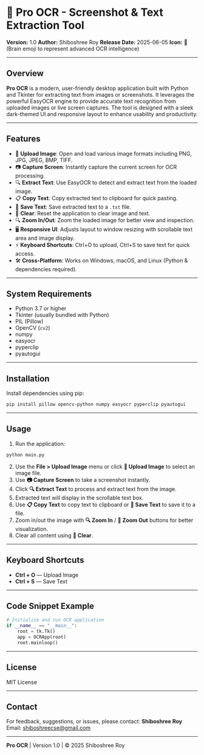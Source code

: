 # 📄 Pro OCR - Screenshot & Text Extraction Tool

**Version:** 1.0
**Author:** Shiboshree Roy
**Release Date:** 2025-06-05
**Icon:** 🧠 (Brain emoji to represent advanced OCR intelligence)

---

## Overview

**Pro OCR** is a modern, user-friendly desktop application built with Python and Tkinter for extracting text from images or screenshots. It leverages the powerful EasyOCR engine to provide accurate text recognition from uploaded images or live screen captures. The tool is designed with a sleek dark-themed UI and responsive layout to enhance usability and productivity.

---

## Features

* 📁 **Upload Image**: Open and load various image formats including PNG, JPG, JPEG, BMP, TIFF.
* 📷 **Capture Screen**: Instantly capture the current screen for OCR processing.
* 🔍 **Extract Text**: Use EasyOCR to detect and extract text from the loaded image.
* 📋 **Copy Text**: Copy extracted text to clipboard for quick pasting.
* 💾 **Save Text**: Save extracted text to a `.txt` file.
* 🧹 **Clear**: Reset the application to clear image and text.
* 🔍 **Zoom In/Out**: Zoom the loaded image for better view and inspection.
* 🖥️ **Responsive UI**: Adjusts layout to window resizing with scrollable text area and image display.
* ⚡ **Keyboard Shortcuts**: Ctrl+O to upload, Ctrl+S to save text for quick access.
* 🛠️ **Cross-Platform**: Works on Windows, macOS, and Linux (Python & dependencies required).

---

## System Requirements

* Python 3.7 or higher
* Tkinter (usually bundled with Python)
* PIL (Pillow)
* OpenCV (`cv2`)
* numpy
* easyocr
* pyperclip
* pyautogui

---

## Installation

Install dependencies using pip:

```bash
pip install pillow opencv-python numpy easyocr pyperclip pyautogui
```

---

## Usage

1. Run the application:

```bash
python main.py
```

2. Use the **File > Upload Image** menu or click **📁 Upload Image** to select an image file.
3. Use **📷 Capture Screen** to take a screenshot instantly.
4. Click **🔍 Extract Text** to process and extract text from the image.
5. Extracted text will display in the scrollable text box.
6. Use **📋 Copy Text** to copy text to clipboard or **💾 Save Text** to save it to a file.
7. Zoom in/out the image with **🔍 Zoom In** / **🔎 Zoom Out** buttons for better visualization.
8. Clear all content using **🧹 Clear**.

---

## Keyboard Shortcuts

* **Ctrl + O** — Upload Image
* **Ctrl + S** — Save Text

---

## Code Snippet Example

```python
# Initialize and run OCR application
if __name__ == "__main__":
    root = tk.Tk()
    app = OCRApp(root)
    root.mainloop()
```

---

## License

MIT License

---

## Contact

For feedback, suggestions, or issues, please contact:
**Shiboshree Roy**
Email: [shiboshreecse@gmail.com](mailto:shiboshreecse@gmail.com)

---

**Pro OCR** | Version 1.0 | © 2025 Shiboshree Roy

